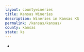 ```yaml
---
layout: countywineries
title: Kansas Wineries
description: Wineries in Kansas KS
permalink: /kansas/kansas/
county: kansas
state: ks
---
```

-
